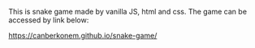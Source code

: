 This is snake game made by vanilla JS, html and css. 
The game can be accessed by link below:

https://canberkonem.github.io/snake-game/